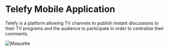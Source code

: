 # Telefy Mobile Application

Telefy is a platform allowing TV channels to publish instant discussions to their TV programs and the audience to participate in order to centralize their comments.

![Maquette](https://user-images.githubusercontent.com/32510139/151844208-167d954e-c714-4bda-9b0a-518d0933bf66.png)
